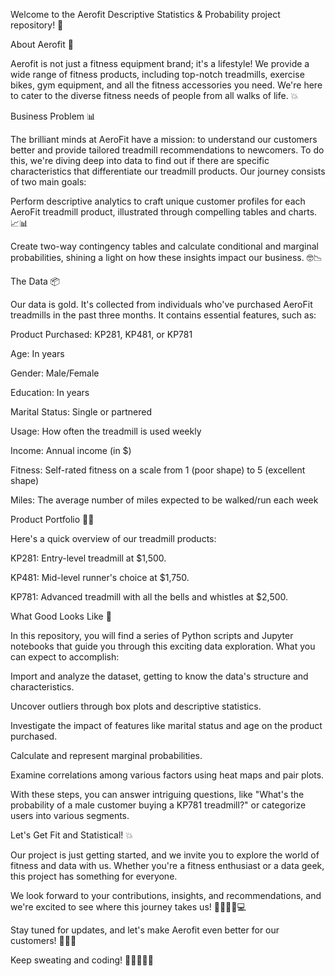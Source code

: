 Welcome to the Aerofit Descriptive Statistics & Probability project repository! 🚀

About Aerofit 💪

Aerofit is not just a fitness equipment brand; it's a lifestyle! We provide a wide range of fitness products, including top-notch treadmills, exercise bikes, gym equipment, and all the fitness accessories you need. We're here to cater to the diverse fitness needs of people from all walks of life. 💥

Business Problem 📊

The brilliant minds at AeroFit have a mission: to understand our customers better and provide tailored treadmill recommendations to newcomers. To do this, we're diving deep into data to find out if there are specific characteristics that differentiate our treadmill products. Our journey consists of two main goals:

Perform descriptive analytics to craft unique customer profiles for each AeroFit treadmill product, illustrated through compelling tables and charts. 📈📊

Create two-way contingency tables and calculate conditional and marginal probabilities, shining a light on how these insights impact our business. 🤓📉

The Data 📦

Our data is gold. It's collected from individuals who've purchased AeroFit treadmills in the past three months. It contains essential features, such as:

Product Purchased: KP281, KP481, or KP781

Age: In years

Gender: Male/Female

Education: In years

Marital Status: Single or partnered

Usage: How often the treadmill is used weekly

Income: Annual income (in $)

Fitness: Self-rated fitness on a scale from 1 (poor shape) to 5 (excellent shape)

Miles: The average number of miles expected to be walked/run each week

Product Portfolio 🏃‍♂️

Here's a quick overview of our treadmill products:

KP281: Entry-level treadmill at $1,500.

KP481: Mid-level runner's choice at $1,750.

KP781: Advanced treadmill with all the bells and whistles at $2,500.

What Good Looks Like 🌟

In this repository, you will find a series of Python scripts and Jupyter notebooks that guide you through this exciting data exploration. What you can expect to accomplish:

Import and analyze the dataset, getting to know the data's structure and characteristics.

Uncover outliers through box plots and descriptive statistics.

Investigate the impact of features like marital status and age on the product purchased.

Calculate and represent marginal probabilities.

Examine correlations among various factors using heat maps and pair plots.

With these steps, you can answer intriguing questions, like "What's the probability of a male customer buying a KP781 treadmill?" or categorize users into various segments.

Let's Get Fit and Statistical! 💥

Our project is just getting started, and we invite you to explore the world of fitness and data with us. Whether you're a fitness enthusiast or a data geek, this project has something for everyone.

We look forward to your contributions, insights, and recommendations, and we're excited to see where this journey takes us! 🚴‍♀️🏃‍♀️💻

Stay tuned for updates, and let's make Aerofit even better for our customers! 🌟🤸‍♂️

Keep sweating and coding! 💪👩‍💻👨‍💻
